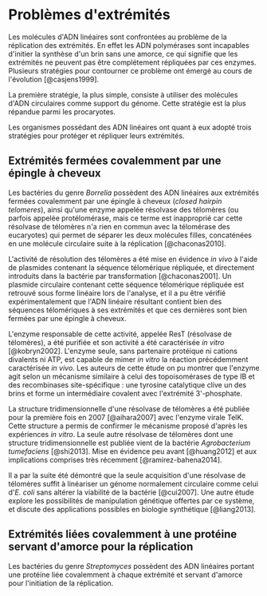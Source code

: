 # Problèmes d'extrémités

Les molécules d'ADN linéaires sont confrontées au problème de la réplication des
extrémités. En effet les ADN polymérases sont incapables d'initier la synthèse
d'un brin sans une amorce, ce qui signifie que les extrémités ne peuvent pas
être complétement répliquées par ces enzymes. Plusieurs stratégies pour
contourner ce problème ont émergé au cours de l'évolution [@casjens1999].

La première stratégie, la plus simple, consiste à utiliser des molécules d'ADN
circulaires comme support du génome. Cette stratégie est la plus répandue parmi
les procaryotes.

Les organismes possédant des ADN linéaires ont quant à eux adopté trois
stratégies pour protéger et répliquer leurs extrémités.  


## Extrémités fermées covalemment par une épingle à cheveux

Les bactéries du genre *Borrelia* possèdent des ADN linéaires aux extrémités
fermées covalemment par une épingle à cheveux (*closed hairpin telomeres*),
ainsi qu'une enzyme appelée résolvase des télomères (ou parfois appelée
protélomérase, mais ce terme est inapproprié car cette résolvase de télomères
n'a rien en commun avec la télomérase des eucaryotes) qui permet de séparer les
deux molécules filles, concaténées en une molécule circulaire suite à la
réplication [@chaconas2010].

L'activité de résolution des télomères a été mise en évidence *in vivo* à l'aide
de plasmides contenant la séquence télomérique répliquée, et directement
introduits dans la bactérie par transformation [@chaconas2001]. Un plasmide
circulaire contenant cette séquence télomérique répliquée est retrouvé sous
forme linéaire lors de l'analyse, et il a pu être vérifié expérimentalement que
l'ADN linéaire résultant contient bien des séquences télomériques à ses
extrémités et que ces dernières sont bien fermées par une épingle à cheveux.

L'enzyme responsable de cette activité, appelée ResT (résolvase de télomères),
a été purifiée et son activité a été caractérisée *in vitro* [@kobryn2002].
L'enzyme seule, sans partenaire protéique ni cations divalents ni ATP, est
capable de mimer *in vitro* la réaction précédemment caractérisée *in vivo*.
Les auteurs de cette étude on pu montrer que l'enzyme agit selon un mécanisme
similaire à celui des topoisomérases de type IB et des recombinases
site-spécifique : une tyrosine catalytique clive un des brins et forme un
intermédiaire covalent avec l'extrémité 3'-phosphate.

La structure tridimensionnelle d'une résolvase de télomères a été publiée pour
la première fois en 2007 [@aihara2007] avec l'enzyme virale TelK.
Cette structure a permis de confirmer le mécanisme proposé d'après les
expériences *in vitro*. La seule autre résolvase de télomères dont une structure
tridimensionnelle est publiée vient de la bactérie *Agrobacterium tumefaciens*
[@shi2013]. Mise en évidence peu avant [@huang2012] et aux implications
comprises très récemment [@ramirez-bahena2014].

Il a par la suite été démontré que la seule acquisition d'une résolvase de
télomères suffit à linéariser un génome normalement circulaire comme celui d'*E.
coli* sans altérer la viabilité de la bactérie [@cui2007]. Une autre étude
explore les possibilités de manipulation génétique offertes par ce système, et
discute des applications possibles en biologie synthétique [@liang2013].


## Extrémités liées covalemment à une protéine servant d'amorce pour la réplication

Les bactéries du genre *Streptomyces* possèdent des ADN linéaires portant une
protéine liée covalemment à chaque extrémité et servant d'amorce pour
l'initiation de la réplication.
